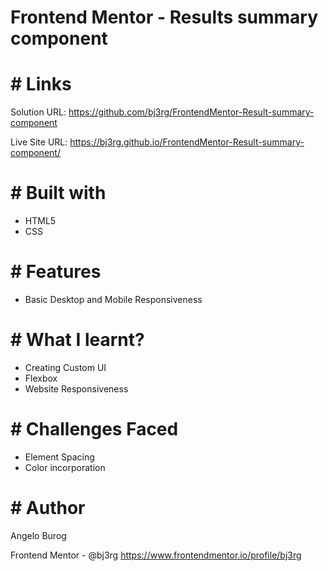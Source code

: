 # Frontend Mentor - Results summary component

# # Links

Solution URL: https://github.com/bj3rg/FrontendMentor-Result-summary-component

Live Site URL: https://bj3rg.github.io/FrontendMentor-Result-summary-component/

# # Built with
- HTML5
- CSS

# # Features
- Basic Desktop and Mobile Responsiveness


# # What I learnt?
- Creating Custom UI
- Flexbox
- Website Responsiveness

# # Challenges Faced
- Element Spacing
- Color incorporation

# # Author
Angelo Burog

Frontend Mentor - @bj3rg
https://www.frontendmentor.io/profile/bj3rg

